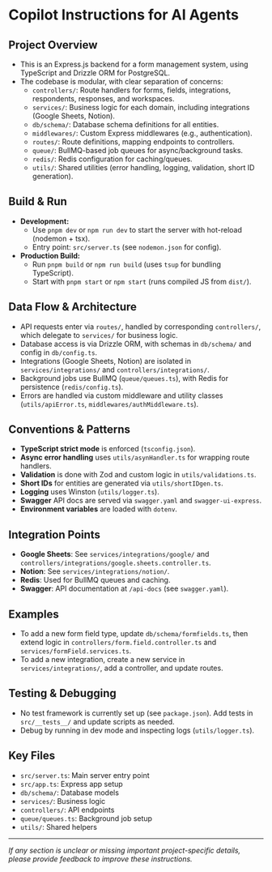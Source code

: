 # Copilot Instructions for AI Agents

## Project Overview
- This is an Express.js backend for a form management system, using TypeScript and Drizzle ORM for PostgreSQL.
- The codebase is modular, with clear separation of concerns:
  - `controllers/`: Route handlers for forms, fields, integrations, respondents, responses, and workspaces.
  - `services/`: Business logic for each domain, including integrations (Google Sheets, Notion).
  - `db/schema/`: Database schema definitions for all entities.
  - `middlewares/`: Custom Express middlewares (e.g., authentication).
  - `routes/`: Route definitions, mapping endpoints to controllers.
  - `queue/`: BullMQ-based job queues for async/background tasks.
  - `redis/`: Redis configuration for caching/queues.
  - `utils/`: Shared utilities (error handling, logging, validation, short ID generation).

## Build & Run
- **Development:**
  - Use `pnpm dev` or `npm run dev` to start the server with hot-reload (nodemon + tsx).
  - Entry point: `src/server.ts` (see `nodemon.json` for config).
- **Production Build:**
  - Run `pnpm build` or `npm run build` (uses `tsup` for bundling TypeScript).
  - Start with `pnpm start` or `npm start` (runs compiled JS from `dist/`).

## Data Flow & Architecture
- API requests enter via `routes/`, handled by corresponding `controllers/`, which delegate to `services/` for business logic.
- Database access is via Drizzle ORM, with schemas in `db/schema/` and config in `db/config.ts`.
- Integrations (Google Sheets, Notion) are isolated in `services/integrations/` and `controllers/integrations/`.
- Background jobs use BullMQ (`queue/queues.ts`), with Redis for persistence (`redis/config.ts`).
- Errors are handled via custom middleware and utility classes (`utils/apiError.ts`, `middlewares/authMiddleware.ts`).

## Conventions & Patterns
- **TypeScript strict mode** is enforced (`tsconfig.json`).
- **Async error handling** uses `utils/asynHandler.ts` for wrapping route handlers.
- **Validation** is done with Zod and custom logic in `utils/validations.ts`.
- **Short IDs** for entities are generated via `utils/shortIDgen.ts`.
- **Logging** uses Winston (`utils/logger.ts`).
- **Swagger** API docs are served via `swagger.yaml` and `swagger-ui-express`.
- **Environment variables** are loaded with `dotenv`.

## Integration Points
- **Google Sheets**: See `services/integrations/google/` and `controllers/integrations/google.sheets.controller.ts`.
- **Notion**: See `services/integrations/notion/`.
- **Redis**: Used for BullMQ queues and caching.
- **Swagger**: API documentation at `/api-docs` (see `swagger.yaml`).

## Examples
- To add a new form field type, update `db/schema/formfields.ts`, then extend logic in `controllers/form.field.controller.ts` and `services/formField.services.ts`.
- To add a new integration, create a new service in `services/integrations/`, add a controller, and update routes.

## Testing & Debugging
- No test framework is currently set up (see `package.json`). Add tests in `src/__tests__/` and update scripts as needed.
- Debug by running in dev mode and inspecting logs (`utils/logger.ts`).

## Key Files
- `src/server.ts`: Main server entry point
- `src/app.ts`: Express app setup
- `db/schema/`: Database models
- `services/`: Business logic
- `controllers/`: API endpoints
- `queue/queues.ts`: Background job setup
- `utils/`: Shared helpers

---

_If any section is unclear or missing important project-specific details, please provide feedback to improve these instructions._
